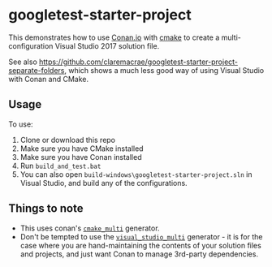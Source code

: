 # googletest-starter-project

This demonstrates how to use [Conan.io](http://docs.conan.io/en/latest/introduction.html) with [cmake](https://cmake.org/documentation/) to create a multi-configuration Visual Studio 2017 solution file.

See also https://github.com/claremacrae/googletest-starter-project-separate-folders, which shows a much less good way of using Visual Studio with Conan and CMake.

## Usage

To use:

1. Clone or download this repo
1. Make sure you have CMake installed
1. Make sure you have Conan installed
1. Run `build_and_test.bat`
1. You can also open `build-windows\googletest-starter-project.sln` in Visual Studio, and build any of the configurations.

## Things to note

* This uses conan's [`cmake_multi`](http://docs.conan.io/en/latest/reference/generators/cmakemulti.html) generator.
* Don't be tempted to use the [`visual_studio_multi`](http://docs.conan.io/en/latest/reference/generators/visualstudiomulti.html) generator - it is for the case where you are hand-maintaining the contents of your solution files and projects, and just want Conan to manage 3rd-party dependencies.